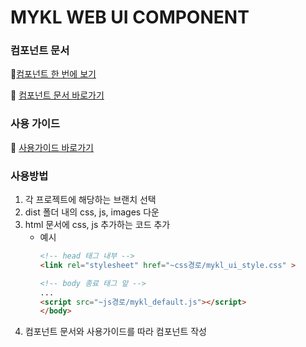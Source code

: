 # MYKL WEB UI COMPONENT

[//]: # (### Table of contents)

[//]: # ()
[//]: # (- [Getting Started]&#40;#Getting Started&#41;)

[//]: # (### Getting Started)

### 컴포넌트 문서
🔗[컴포넌트 한 번에 보기](https://mykl-korea-dev.github.io/component-neptune/)

🔗 [컴포넌트 문서 바로가기](https://myklkoreadev.notion.site/MYKL-WEB-UI-COMPONENT-4d6df69243394c5e8a0fc770455ad4ca)

### 사용 가이드
🔗 [사용가이드 바로가기](https://myklkoreadev.notion.site/COMPONENT-GUIDE-c7e41fbe85d646108b8030b5dd953b92)

### 사용방법
1. 각 프로젝트에 해당하는 브랜치 선택
2. dist 폴더 내의 css, js, images 다운
3. html 문서에 css, js 추가하는 코드 추가
   - 예시
       ```html
       <!-- head 태그 내부 -->
       <link rel="stylesheet" href="~css경로/mykl_ui_style.css" >
   
       <!-- body 종료 태그 앞 -->
       ...
      <script src="~js경로/mykl_default.js"></script>
      </body>
       ```
4. 컴포넌트 문서와 사용가이드를 따라 컴포넌트 작성

